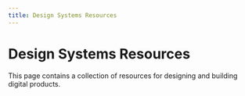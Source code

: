 ```yaml
---
title: Design Systems Resources
---
```


# Design Systems Resources

This page contains a collection of resources for designing and building digital products.
